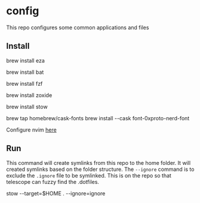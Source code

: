 # config

This repo configures some common applications and files

## Install

brew install eza

brew install bat

brew install fzf

brew install zoxide

brew install stow

brew tap homebrew/cask-fonts
brew install --cask font-0xproto-nerd-font

Configure nvim [here](https://github.com/mario-areias/nvim)

## Run

This command will create symlinks from this repo to the home folder. It will created symlinks based on the folder structure. The `--ignore` command is to exclude the `.ignore` file to be symlinked. This is on the repo so that telescope can fuzzy find the .dotfiles.

stow --target=$HOME . --ignore=ignore
